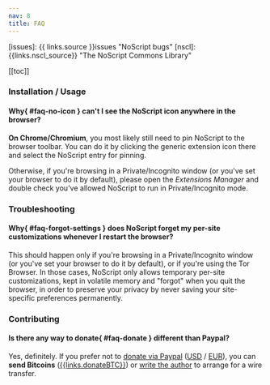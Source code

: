 ```yaml
---
nav: 8
title: FAQ
---
```


[issues]: {{ links.source }}issues "NoScript bugs"
[nscl]: {{links.nscl_source}} "The NoScript Commons Library"

[[toc]]

### Installation / Usage

#### __Why__{ #faq-no-icon } can't I see the NoScript icon anywhere in the browser?

__On Chrome/Chromium__, you most likely still need to pin NoScript to the browser toolbar. You can do it by clicking the generic extension icon there and select the NoScript entry for pinning.

Otherwise, if you're browsing in a Private/Incognito window (or you've set your browser to do it by default), please open the _Extensions Manager_ and double check you've allowed NoScript to run in Private/Incognito mode.

### Troubleshooting

#### __Why__{ #faq-forgot-settings } does NoScript forget my per-site customizations whenever I restart the browser?

This should happen only if you're browsing in a Private/Incognito window (or you've set your browser to do it by default), or if you're using the Tor Browser. In those cases, NoScript only allows temporary per-site customizations, kept in volatile memory and "forgot" when you quit the browser, in order to preserve your privacy by never saving your site-specific preferences permanently.

### Contributing

#### Is there any way to __donate__{ #faq-donate } different than Paypal?

Yes, definitely. If you prefer not to [donate via Paypal](https://noscript.net/donate) ([USD]({{links.donate}}?c=USD) / [EUR]({{links.donate}}?c=EUR)), you can __send Bitcoins__ ([{{links.donateBTC}}]({{links.donateBTC}})) or [write the author](https://maone.net) to arrange for a wire transfer.